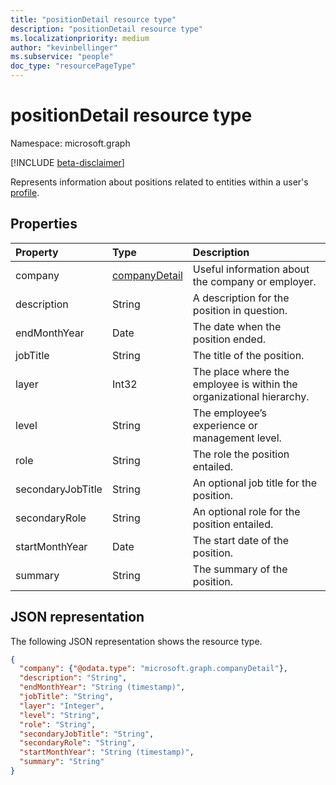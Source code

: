 ```yaml
---
title: "positionDetail resource type"
description: "positionDetail resource type"
ms.localizationpriority: medium
author: "kevinbellinger"
ms.subservice: "people"
doc_type: "resourcePageType"
---
```


# positionDetail resource type

Namespace: microsoft.graph

[!INCLUDE [beta-disclaimer](../../includes/beta-disclaimer.md)]

Represents information about positions related to entities within a user's [profile](profile.md).

## Properties

|Property|Type|Description|
|:-------|:---|:----------|
|company|[companyDetail](companydetail.md)|Useful information about the company or employer.|
|description|String|A description for the position in question.|
|endMonthYear|Date|The date when the position ended.|
|jobTitle|String|The title of the position.|
|layer|Int32|The place where the employee is within the organizational hierarchy.|
|level|String|The employee’s experience or management level.|
|role|String|The role the position entailed.|
|secondaryJobTitle|String|An optional job title for the position.|
|secondaryRole|String|An optional role for the position entailed.|
|startMonthYear|Date|The start date of the position.|
|summary|String|The summary of the position.|

## JSON representation

The following JSON representation shows the resource type.

<!-- {
  "blockType": "resource",
  "optionalProperties": [

  ],
  "@odata.type": "microsoft.graph.positionDetail",
  "baseType": null
}-->

```json
{
  "company": {"@odata.type": "microsoft.graph.companyDetail"},
  "description": "String",
  "endMonthYear": "String (timestamp)",
  "jobTitle": "String",
  "layer": "Integer",
  "level": "String",
  "role": "String",
  "secondaryJobTitle": "String",
  "secondaryRole": "String",
  "startMonthYear": "String (timestamp)",
  "summary": "String"
}
```

<!-- uuid: 16cd6b66-4b1a-43a1-adaf-3a886856ed98
2019-02-04 14:57:30 UTC -->
<!-- {
  "type": "#page.annotation",
  "description": "positionDetail resource",
  "keywords": "",
  "section": "documentation",
  "tocPath": ""
}-->

